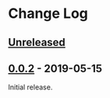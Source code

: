 # Change Log

## [Unreleased](https://github.com/wilfredinni/noodle/tree/development)

## [0.0.2](https://github.com/wilfredinni/noodle/releases/tag/0.0.2) - 2019-05-15

Initial release.